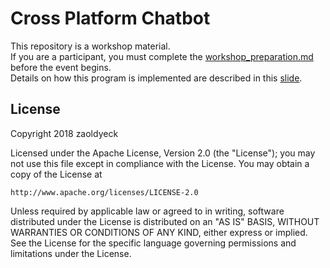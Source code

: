 # Cross Platform Chatbot
This repository is a workshop material. 
<br/>
If you are a participant, you must complete the [workshop_preparation.md](https://github.com/zaoldyeck/cross-platform-chatbot/blob/master/workshop_preparation.md) before the event begins.
<br/>
Details on how this program is implemented are described in this [slide](https://slides.com/zaoldyeck/chatbot-workshop).

## License

Copyright 2018 zaoldyeck

Licensed under the Apache License, Version 2.0 (the "License");
you may not use this file except in compliance with the License.
You may obtain a copy of the License at

    http://www.apache.org/licenses/LICENSE-2.0

Unless required by applicable law or agreed to in writing, software
distributed under the License is distributed on an "AS IS" BASIS,
WITHOUT WARRANTIES OR CONDITIONS OF ANY KIND, either express or implied.
See the License for the specific language governing permissions and
limitations under the License.